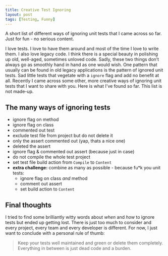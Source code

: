 ```yaml
---
title: Creative Test Ignoring
layout: post
tags: [Testing, Funny]
---
```

A short list of different ways of ignoring unit tests that I came across so far. Just for fun - no serious content.

I love tests. I love to have them around and most of the time I love to write them. I also love legacy code. I think there is a special beauty in polishing up old, well-aged, sometimes unloved code. Sadly, these two things don’t always go as smoothly hand in hand as one would wish.
One pattern that usually can be found in old legacy applications is the pattern of ignored unit tests. Sad little tests that vegetate with a ``ignore`` flag and add no benefit at all. Recently I came across some other, more creative ways of ignoring unit tests that I want to share with you. Here is what I've found so far. This list is not made-up.

## The many ways of ignoring tests

- ignore flag on method
- ignore flag on class
- commented out test
- exclude test file from project but do not delete it
- only the assert commented out (yap, thats a nice one)
- deleted the assert
- ignore flag & commented out assert (because just in case)
- do not compile the whole test project
- set test file build action from `Compile` to `Content`
- **extra challenge:** combine as many as possible - because fu*k you unit tests:
  - ignore flag on class *and* method
  - comment out assert
  - set build action to `Content`

## Final thoughts

I tried to find some brilliantly witty words about *when* and *how* to ignore tests but ended up getting lost. There is just too much to consider and every project, every team and every developer is different. For now, I just want to conclude with a personal rule of thumb:

>Keep your tests well maintained and green or delete them completely. Everything in between is just dead code and a burden.